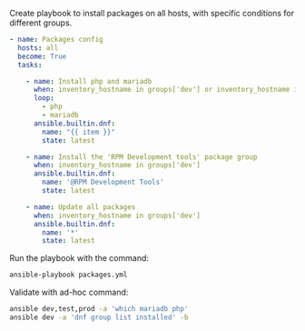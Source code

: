 Create playbook to install packages on all hosts, with specific conditions for different groups.

```packages.yml
- name: Packages config
  hosts: all
  become: True
  tasks:

    - name: Install php and mariadb
      when: inventory_hostname in groups['dev'] or inventory_hostname in groups['test'] or inventory_hostname in groups['prod']
      loop:
        - php
        - mariadb
      ansible.builtin.dnf:
        name: "{{ item }}"
        state: latest

    - name: Install the 'RPM Development tools' package group
      when: inventory_hostname in groups['dev']
      ansible.builtin.dnf:
        name: '@RPM Development Tools'
        state: latest

    - name: Update all packages 
      when: inventory_hostname in groups['dev']
      ansible.builtin.dnf:
        name: '*'
        state: latest
```

Run the playbook with the command:

```bash
ansible-playbook packages.yml
```

Validate with ad-hoc command:

```bash
ansible dev,test,prod -a 'which mariadb php'
ansible dev -a 'dnf group list installed' -b
```
